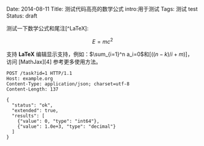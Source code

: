 Date: 2014-08-11
Title: 测试代码高亮的数学公式
intro:用于测试
Tags: 测试 test
Status: draft



测试一下数学公式和尾注[^LaTeX]: 

$$E=mc^2$$

支持 **LaTeX** 编辑显示支持，例如：$\sum_{i=1}^n a_i=0$和$[((n-k)/i+m)]$， 访问 [MathJax][4] 参考更多使用方法。




```
POST /task?id=1 HTTP/1.1
Host: example.org
Content-Type: application/json; charset=utf-8
Content-Length: 137

{
  "status": "ok", 
  "extended": true,
  "results": [
    {"value": 0, "type": "int64"},
    {"value": 1.0e+3, "type": "decimal"}
  ]
}
```